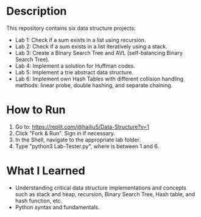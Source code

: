 # Description
This repository contains six data structure projects:
- Lab 1: Check if a sum exists in a list using recursion.
- Lab 2: Check if a sum exists in a list iteratively using a stack.
- Lab 3: Create a Binary Search Tree and AVL (self-balancing Binary Search Tree).
- Lab 4: Implement a solution for Huffman codes.
- Lab 5: Implement a trie abstract data structure.
- Lab 6: Implement own Hash Tables with different collision handling methods: linear probe, double hashing, and separate chaining.

# How to Run
1. Go to: https://replit.com/@hailiu5/Data-Structure?v=1
2. Click "Fork & Run". Sign in if necessary.
3. In the Shell, navigate to the appropriate lab folder.
4. Type "python3 Lab<number>-Tester.py", where <number> is between 1 and 6.

# What I Learned
- Understanding critical data structure implementations and concepts such as stack and heap, recursion, Binary Search Tree, Hash table, and hash function, etc.
- Python syntax and fundamentals.
